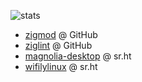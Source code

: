 ![stats](https://github-readme-stats.vercel.app/api?username=nektro&count_private=true&show_icons=true&hide_border=true&theme=dark&text_color=dfdfdf)

- [zigmod](https://github.com/nektro) @ GitHub
- [ziglint](https://github.com/nektro/ziglint) @ GitHub
- [magnolia-desktop](https://git.sr.ht/~nektro/magnolia-desktop) @ sr.ht
- [wifilylinux](https://git.sr.ht/~nektro/wifilylinux) @ sr.ht
